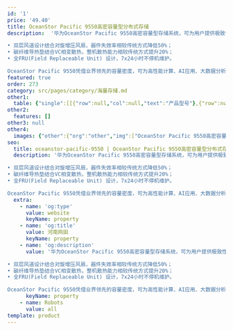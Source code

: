```yaml
---
id: '1'
price: '49.40'
title: OceanStor Pacific 9550高密容量型分布式存储
description:  '华为OceanStor Pacific 9550高密容量型存储系统，可为用户提供极致性价比的数据存储服务。在每个5U的机箱中集成2个存储节点，采用HDD大容量主存，每机箱可提供720TB至1680TB超大裸容量，相比通用存储型服务器可降低62.5%的机柜空间占用。它广泛适用于海量非结构化数据存储，且可与OceanStor Pacific 9950高密性能型存储配合形成数据分级存储方案，最大程度帮助用户优化投资。关键特点：

• 双层风道设计结合对旋增压风扇，器件失效率相较传统方式降低50%；
• 碳纤维导热垫结合VC相变散热，整机散热能力相较传统方式提升20%；
• 全FRU(Field Replaceable Unit) 设计，7x24小时不停机维护。

OceanStor Pacific 9550凭借业界领先的容量密度，可为高性能计算、AI应用、大数据分析、海量数据长期备份与归档等场景提供高可用数据存取服务。'
featured: true
order: 273
category: src/pages/category/海量存储.md
other1: 
  table: {"single":[[{"row":null,"col":null,"text":"产品型号"},{"row":null,"col":null,"text":"OceanStor Pacific 9550"}],[{"row":null,"col":null,"text":"系统架构"},{"row":null,"col":null,"text":"全对称分布式架构"}],[{"row":null,"col":null,"text":"存储访问协议"},{"row":null,"col":null,"text":"NFS、SMB、POSIX、MPI-IO、HDFS和S3等"}],[{"row":null,"col":null,"text":"每机箱裸容量"},{"row":null,"col":null,"text":"720 TB～1680 TB"}],[{"row":null,"col":null,"text":"每机箱高度"},{"row":null,"col":null,"text":"5U"}],[{"row":null,"col":null,"text":"每机箱节点数"},{"row":null,"col":null,"text":"2"}],[{"row":null,"col":null,"text":"每节点最大主存盘数"},{"row":null,"col":null,"text":"60"}],[{"row":null,"col":null,"text":"主存盘类型"},{"row":null,"col":null,"text":"3.5英寸SATA HDD或NL-SAS HDD"}],[{"row":null,"col":null,"text":"每节点处理器"},{"row":null,"col":null,"text":"鲲鹏920处理器"}],[{"row":null,"col":null,"text":"每节点最大内存"},{"row":null,"col":null,"text":"256 GB"}],[{"row":null,"col":null,"text":"每节点最大缓存"},{"row":null,"col":null,"text":"4个Half-Palm NVMe SSD"}],[{"row":null,"col":null,"text":"每节点系统盘"},{"row":null,"col":null,"text":"2个480 GB SSD"}],[{"row":null,"col":null,"text":"前端业务网络类型*"},{"row":null,"col":null,"text":"•10 GE、25 GE或100 GE TCP/IP\n•100 GE RoCE\n•100 Gb/s EDR/HDR InfiniBand"}],[{"row":null,"col":null,"text":"存储互联网络类型"},{"row":null,"col":null,"text":"25 GE RoCE"}],[{"row":null,"col":null,"text":"数据冗余保护机制"},{"row":null,"col":null,"text":"纠删码(Erasure Coding)：支持N+M冗余保护，M支持2、3或4"}],[{"row":null,"col":null,"text":"数据自愈"},{"row":null,"col":null,"text":"自动并行重构，效率可达2TB/小时"}],[{"row":null,"col":null,"text":"关键特性"},{"row":null,"col":null,"text":"配额（SmartQuota）、分级存储（SmartTier）、 服务质量（SmartQoS）、负载均衡（SmartEqualizer）、 多租户（SmartMulti-Tenant）、数据加密（SmartEncryption）、 审计日志（SmartAuditlog）、快照（HyperSnap）、 异步复制（HyperReplication）、元数据检索（SmartIndexing）、 回收站（Recycle Bin）、多协议互通（SmartInterworking）、 端到端数据完整性校验（DIF）、多版本（Object Versioning）*、 智能纳管（SmartTakeover）*"}],[{"row":null,"col":null,"text":"存储管理软件"},{"row":null,"col":null,"text":"设备管理（DeviceManager） ，远程维护管理（eService）"}],[{"row":null,"col":null,"text":"机箱尺寸（高×宽×深）"},{"row":null,"col":null,"text":"219.5 mm x 447 mm x 1030 mm"}],[{"row":null,"col":null,"text":"每机箱最大重量（含硬盘）"},{"row":null,"col":null,"text":"≤164 kg"}],[{"row":null,"col":null,"text":"工作环境温度"},{"row":null,"col":null,"text":"5℃～35℃"}],[{"row":null,"col":null,"text":"工作环境湿度"},{"row":null,"col":null,"text":"5% RH～90% RH，无凝露"}]]}
other2:
  features: []
other3: null
other4:
  images: {"other":{"org":"other","img":["OceanStor Pacific 9550高密容量型分布式存储.webp"]}}
seo:
  title: oceanstor-pacific-9550 | OceanStor Pacific 9550高密容量型分布式存储 | 容量型 | OceanStor Pacific 系列存储 | 海量存储 | 数据存储
  description: '华为OceanStor Pacific 9550高密容量型存储系统，可为用户提供极致性价比的数据存储服务。在每个5U的机箱中集成2个存储节点，采用HDD大容量主存，每机箱可提供720TB至1680TB超大裸容量，相比通用存储型服务器可降低62.5%的机柜空间占用。它广泛适用于海量非结构化数据存储，且可与OceanStor Pacific 9950高密性能型存储配合形成数据分级存储方案，最大程度帮助用户优化投资。关键特点：

• 双层风道设计结合对旋增压风扇，器件失效率相较传统方式降低50%；
• 碳纤维导热垫结合VC相变散热，整机散热能力相较传统方式提升20%；
• 全FRU(Field Replaceable Unit) 设计，7x24小时不停机维护。

OceanStor Pacific 9550凭借业界领先的容量密度，可为高性能计算、AI应用、大数据分析、海量数据长期备份与归档等场景提供高可用数据存取服务。'
  extra:
    - name: 'og:type'
      value: website
      keyName: property
    - name: 'og:title'
      value: 河南网田
      keyName: property
    - name: 'og:description'
      value: '华为OceanStor Pacific 9550高密容量型存储系统，可为用户提供极致性价比的数据存储服务。在每个5U的机箱中集成2个存储节点，采用HDD大容量主存，每机箱可提供720TB至1680TB超大裸容量，相比通用存储型服务器可降低62.5%的机柜空间占用。它广泛适用于海量非结构化数据存储，且可与OceanStor Pacific 9950高密性能型存储配合形成数据分级存储方案，最大程度帮助用户优化投资。关键特点：

• 双层风道设计结合对旋增压风扇，器件失效率相较传统方式降低50%；
• 碳纤维导热垫结合VC相变散热，整机散热能力相较传统方式提升20%；
• 全FRU(Field Replaceable Unit) 设计，7x24小时不停机维护。

OceanStor Pacific 9550凭借业界领先的容量密度，可为高性能计算、AI应用、大数据分析、海量数据长期备份与归档等场景提供高可用数据存取服务。'
      keyName: property
    - name: Robots
      value: all
template: product
---
```

